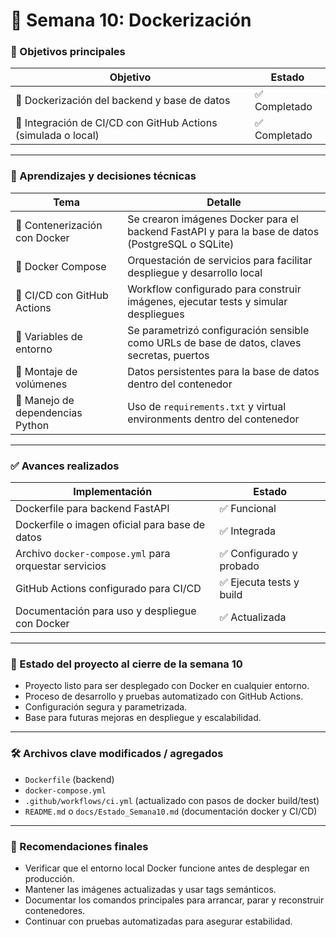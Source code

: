 # 📅 Semana 10: Dockerización


### 🎯 Objetivos principales

| Objetivo                                                      | Estado       |
| ------------------------------------------------------------- | ------------ |
| 🐳 Dockerización del backend y base de datos                  | ✅ Completado |
| 🔁 Integración de CI/CD con GitHub Actions (simulada o local) | ✅ Completado |

---

### 🧠 Aprendizajes y decisiones técnicas

| Tema                             | Detalle                                                                                          |
| -------------------------------- | ------------------------------------------------------------------------------------------------ |
| 🐳 Contenerización con Docker    | Se crearon imágenes Docker para el backend FastAPI y para la base de datos (PostgreSQL o SQLite) |
| 🧱 Docker Compose                | Orquestación de servicios para facilitar despliegue y desarrollo local                           |
| 🔁 CI/CD con GitHub Actions      | Workflow configurado para construir imágenes, ejecutar tests y simular despliegues               |
| 🔧 Variables de entorno          | Se parametrizó configuración sensible como URLs de base de datos, claves secretas, puertos       |
| 📂 Montaje de volúmenes          | Datos persistentes para la base de datos dentro del contenedor                                   |
| 🐍 Manejo de dependencias Python | Uso de `requirements.txt` y virtual environments dentro del contenedor                           |

---

### ✅ Avances realizados

| Implementación                                        | Estado                  |
| ----------------------------------------------------- | ----------------------- |
| Dockerfile para backend FastAPI                       | ✅ Funcional             |
| Dockerfile o imagen oficial para base de datos        | ✅ Integrada             |
| Archivo `docker-compose.yml` para orquestar servicios | ✅ Configurado y probado |
| GitHub Actions configurado para CI/CD                 | ✅ Ejecuta tests y build |
| Documentación para uso y despliegue con Docker        | ✅ Actualizada           |

---

### 🚀 Estado del proyecto al cierre de la semana 10

* Proyecto listo para ser desplegado con Docker en cualquier entorno.
* Proceso de desarrollo y pruebas automatizado con GitHub Actions.
* Configuración segura y parametrizada.
* Base para futuras mejoras en despliegue y escalabilidad.

---

### 🛠️ Archivos clave modificados / agregados

* `Dockerfile` (backend)
* `docker-compose.yml`
* `.github/workflows/ci.yml` (actualizado con pasos de docker build/test)
* `README.md` o `docs/Estado_Semana10.md` (documentación docker y CI/CD)

---

### 📘 Recomendaciones finales

* Verificar que el entorno local Docker funcione antes de desplegar en producción.
* Mantener las imágenes actualizadas y usar tags semánticos.
* Documentar los comandos principales para arrancar, parar y reconstruir contenedores.
* Continuar con pruebas automatizadas para asegurar estabilidad.
